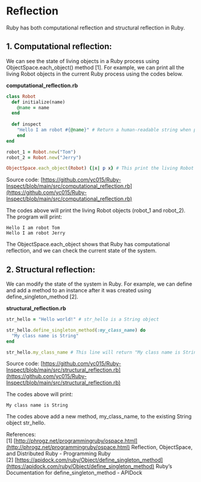# Reflection

Ruby has both computational reflection and structural reflection in Ruby.

## 1. Computational reflection:
We can see the state of living objects in a Ruby process using ObjectSpace.each_object() method [1]. For example, we can print all the living Robot objects in the current Ruby process using the codes below.

**computational_reflection.rb**
```ruby
class Robot
  def initialize(name)
    @name = name
  end
	
  def inspect
    "Hello I am robot #{@name}" # Return a human-readable string when printing the object
    end
end

robot_1 = Robot.new("Tom")
robot_2 = Robot.new("Jerry")  

ObjectSpace.each_object(Robot) {|x| p x} # This print the living Robot objects
```

Source code: [https://github.com/yc015/Ruby-Inspect/blob/main/src/computational_reflection.rb](https://github.com/yc015/Ruby-Inspect/blob/main/src/computational_reflection.rb)

The codes above will print the living Robot objects (robot_1 and robot_2).  
The program will print:  

    Hello I am robot Tom
    Hello I am robot Jerry

The ObjectSpace.each_object shows that Ruby has computational reflection, and we can check the current state of the system.

## 2. Structural reflection:
We can modify the state of the system in Ruby. For example, we can define and add a method to an instance after it was created using define_singleton_method [2].

**structural_reflection.rb**
```ruby
str_hello = "Hello world!" # str_hello is a String object

str_hello.define_singleton_method(:my_class_name) do 
  "My class name is String"
end

str_hello.my_class_name # This line will return "My class name is String"
```
Source code: [https://github.com/yc015/Ruby-Inspect/blob/main/src/structural_reflection.rb](https://github.com/yc015/Ruby-Inspect/blob/main/src/structural_reflection.rb)

The codes above will print:  
    
    My class name is String

The codes above add a new method, my_class_name, to the existing String object str_hello.

References:  
[1] [http://phrogz.net/programmingruby/ospace.html](http://phrogz.net/programmingruby/ospace.html) Reflection, ObjectSpace, and Distributed Ruby - Programming Ruby  
[2] [https://apidock.com/ruby/Object/define_singleton_method](https://apidock.com/ruby/Object/define_singleton_method) Ruby’s Documentation for define_singleton_method - APIDock